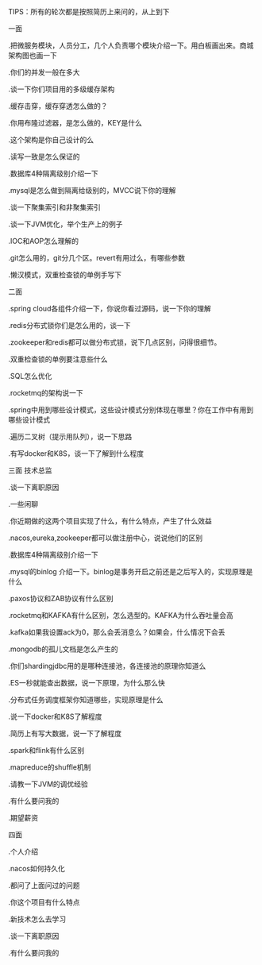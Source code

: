 TIPS：所有的轮次都是按照简历上来问的，从上到下

一面

.把微服务模块，人员分工，几个人负责哪个模块介绍一下。用白板画出来。商城架构图也画一下

.你们的并发一般在多大

.谈一下你们项目用的多级缓存架构

.缓存击穿，缓存穿透怎么做的？

.你用布隆过滤器，是怎么做的，KEY是什么

.这个架构是你自己设计的么

.读写一致是怎么保证的

.数据库4种隔离级别介绍一下

.mysql是怎么做到隔离给级别的，MVCC说下你的理解

.谈一下聚集索引和非聚集索引

.谈一下JVM优化，举个生产上的例子

.IOC和AOP怎么理解的

.git怎么用的，git分几个区。revert有用过么，有哪些参数

.懒汉模式，双重检查锁的单例手写下

二面  

.spring cloud各组件介绍一下，你说你看过源码，说一下你的理解

.redis分布式锁你们是怎么用的，谈一下

.zookeeper和redis都可以做分布式锁，说下几点区别，问得很细节。

.双重检查锁的单例要注意些什么

.SQL怎么优化

.rocketmq的架构说一下

.spring中用到哪些设计模式，这些设计模式分别体现在哪里？你在工作中有用到哪些设计模式

.遍历二叉树（提示用队列），说一下思路

.有写docker和K8S，谈一下了解到什么程度

三面 技术总监

.谈一下离职原因

.一些闲聊

.你近期做的这两个项目实现了什么，有什么特点，产生了什么效益

.nacos,eureka,zookeeper都可以做注册中心，说说他们的区别

.数据库4种隔离级别介绍一下

.mysql的binlog 介绍一下。binlog是事务开启之前还是之后写入的，实现原理是什么

.paxos协议和ZAB协议有什么区别

.rocketmq和KAFKA有什么区别，怎么选型的。KAFKA为什么吞吐量会高

.kafka如果我设置ack为0，那么会丢消息么？如果会，什么情况下会丢

.mongodb的孤儿文档是怎么产生的

.你们shardingjdbc用的是哪种连接池，各连接池的原理你知道么

.ES一秒就能查出数据，说一下原理，为什么那么快

.分布式任务调度框架你知道哪些，实现原理是什么

.说一下docker和K8S了解程度

.简历上有写大数据，说一下了解程度

.spark和flink有什么区别

.mapreduce的shuffle机制

.请教一下JVM的调优经验

.有什么要问我的

.期望薪资

四面

.个人介绍

.nacos如何持久化

.都问了上面问过的问题

.你这个项目有什么特点

.新技术怎么去学习

.谈一下离职原因

.有什么要问我的
